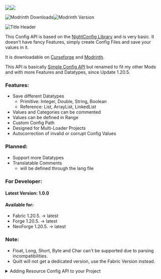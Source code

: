 ![](https://cf.way2muchnoise.eu/975801.svg)![](https://cf.way2muchnoise.eu/versions/975801.svg)

![Modrinth Downloads](https://img.shields.io/modrinth/dt/69TY9iyJ?logo=modrinth&label=Downloads&color=%2300AF5C)![Modrinth Version](https://img.shields.io/modrinth/v/69TY9iyJ?logo=modrinth&label=Available%20For&color=%2300AF5C)

![Title Header](https://cdn.modrinth.com/data/69TY9iyJ/images/9766e95e84d5abf6c2ff5ca19a5f317bc6280d3a.png)

This Config API is based on the [NightConfig Library](https://github.com/TheElectronWill/night-config) and is very basic.
It doesn't have fancy Features, simply create Config Files and save your values in it.

It is downloadable on [Curseforge](https://www.curseforge.com/minecraft/mc-mods/resource-config-api) and [Modrinth](https://modrinth.com/mod/resource-config-api).

This API is basically [Simple Config API](https://www.curseforge.com/minecraft/mc-mods/simple-config-api) but renamed to fit my other Mods and with more Features and Datatypes, 
since Update 1.20.5.

### Features:

- Save different Datatypes
  - Primitive: Integer, Double, String, Boolean
  - Reference: List, ArrayList, LinkedList
- Values and Categories can be commented
- Values can be defined in Range
- Custom Config Path
- Designed for Multi-Loader Projects
- Autocorrection of invalid or corrupt Config Values

### Planned:

- Support more Datatypes
- Translatable Comments
  - will be defined through the lang file

### For Developer:

#### Latest Version: 1.0.0
#### Available for:
- Fabric 1.20.5. -> latest
- Forge 1.20.5. -> latest
- NeoForge 1.20.5. -> latest

### Note:
- Float, Long, Short, Byte and Char can't be supported due to parsing incompatibilities.
- Quilt will not get a dedicated version, use the Fabric Version instead.

<details>
<summary>Adding Resource Config API to your Project</summary>

````groovy
    repositories {
        maven {
          name = "xStopho Mods"
          url = "https://raw.githubusercontent.com/Stein-N/resources/main/maven"
        }
    }
````

When you want to use this API in a Quilt Project u have to use the Fabric version.
````groovy
    dependencies {
        implementation "xstopho.resource-config-api:resource-config-api-common:{major_minecraft_version}+{api_version}"
        implementation "xstopho.resource-config-api:resource-config-api-fabric:{major_minecraft_version}+{api_version}"
        implementation "xstopho.resource-config-api:resource-config-api-forge:{major_minecraft_version}+{api_version}"
        implementation "xstopho.resource-config-api:resource-config-api-neoforge:{major_minecraft_version}+{api_version}"
    }
````
</details>